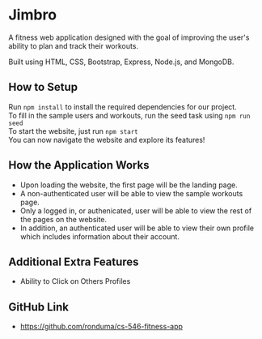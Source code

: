 # Jimbro
A fitness web application designed with the goal of improving the user's ability to plan and track their workouts.

Built using HTML, CSS, Bootstrap, Express, Node.js, and MongoDB.

## How to Setup
Run `npm install` to install the required dependencies for our project.  
To fill in the sample users and workouts, run the seed task using 
    `npm run seed`\
To start the website, just run 
    `npm start`\
You can now navigate the website and explore its features!

## How the Application Works
- Upon loading the website, the first page will be the landing page.
- A non-authenticated user will be able to view the sample workouts page.
- Only a logged in, or authenicated, user will be able to view the rest of the pages on the website. 
- In addition, an authenticated user will be able to view their own profile which includes information about their account.

## Additional Extra Features
- Ability to Click on Others Profiles

## GitHub Link
- https://github.com/ronduma/cs-546-fitness-app
